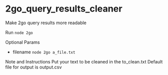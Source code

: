 # 2go_query_results_cleaner
Make 2go query results more readable

Run
```node 2go```

Optional Params
 - filename
```node 2go a_file.txt```

Note and Instructions
Put your text to be cleaned in the to_clean.txt
Default file for output is output.csv
